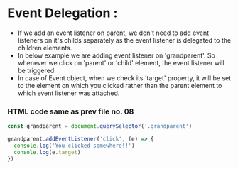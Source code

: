 # Event Delegation :

- If we add an event listener on parent, we don't need to add event listeners on it's childs separately as the event listener is delegated to the children elements.
- In below example we are adding event listener on 'grandparent'. So whenever we click on 'parent' or 'child' element, the event listener will be triggered.
- In case of Event object, when we check its 'target' property, it will be set to the element on which you clicked rather than the parent element to which event listener was attached. 

### HTML code same as prev file no. 08
```javascript
const grandparent = document.querySelector('.grandparent')

grandparent.addEventListener('click', (e) => {
  console.log('You clicked somewhere!!')
  console.log(e.target)
})
```
